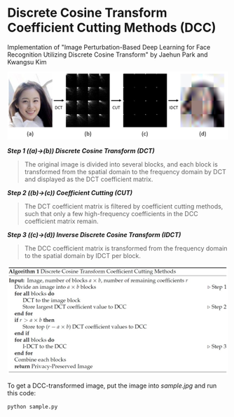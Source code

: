 # Discrete Cosine Transform Coefficient Cutting Methods (DCC) 
Implementation of "Image Perturbation-Based Deep Learning for Face Recognition Utilizing Discrete Cosine Transform" by Jaehun Park and Kwangsu Kim

![](figures/overview.jpg)

***Step 1 ((a)->(b)) Discrete Cosine Transform (DCT)***
>The original image is divided into several blocks, and each block is transformed from the spatial domain to the frequency domain by DCT and displayed as the DCT coefficient matrix.

***Step 2 ((b)->(c)) Coefficient Cutting (CUT)***
>The DCT coefficient matrix is filtered by coefficient cutting methods, such that only a few high-frequency coefficients in the DCC coefficient matrix remain.

***Step 3 ((c)->(d)) Inverse Discrete Cosine Transform (IDCT)***
>The DCC coefficient matrix is transformed from the frequency domain to the spatial domain by IDCT per block. 

![](figures/algorithm.jpg)

To get a DCC-transformed image, put the image into *sample.jpg* and run this code:

    python sample.py
    
